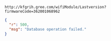 `http://kfgrih.gree.com/wifiModule/Lastversion?firmwareCode=362001068962`

```json
{
  "r": 500,
  "msg": "Database operation failed."
}
```